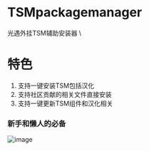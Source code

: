 # TSMpackagemanager
光遇外挂TSM辅助安装器 \
# 特色
1. 支持一键安装TSM包括汉化
2. 支持社区贡献的相关文件直接安装
3. 支持一键更新TSM组件和汉化相关
### 新手和懒人的必备
![image](https://github.com/user-attachments/assets/caa2cf84-e3e1-4c21-9321-c32e850308a3)
